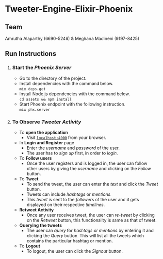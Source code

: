 # Tweeter-Engine-Elixir-Phoenix

## Team
Amrutha Alaparthy (6690-5246) & Meghana Madineni (9197-8425)

## Run Instructions
1. ### Start the _Phoenix Server_
    * Go to the directory of the project.
    * Install dependencies with the command below.<br/>
    `mix deps.get` 
    * Install Node.js dependencies with the command below. <br/>
    `cd assets && npm install`
    * Start Phoenix endpoint with the following instruction. <br/>
    `mix phx.server`
    
2. ### To Observe _Tweeter Activity_
    * To __open the application__
      * Visit [`localhost:4000`](http://localhost:4000) from your browser.
    * In __Login and Register__ page <br/> 
      * Enter the _username_ and _password_ of the user. <br/> 
      * The user has to _sign up_ first, in order to _login_.
    * To __Follow users__ <br/>
       * Once the user registers and is logged in, the user can follow other users by giving the _username_ and clicking on the _Follow_ button.
    * To __Tweet__
       * To send the tweet, the user can enter the _text_ and click the _Tweet_ button.
       * Tweets can include _hashtags_ or _mentions_. 
       * This _tweet_ is sent to the _followers_ of the user and it gets displayed on their respective _timelines_.
    * __Retweet Activity__
       * Once any user receives tweet, the user can _re-tweet_ by clicking on the _Retweet_ button, this functionality is same as that of tweet.
    * __Querying the tweets__
       * The user can _query_ for _hashtags or mentions_ by entering it and clicking the _Query_ button. This will list all the tweets which contains the particular hashtag or mention.
    * To __Logout__
       * To logout, the user can click the _Signout_ button.
